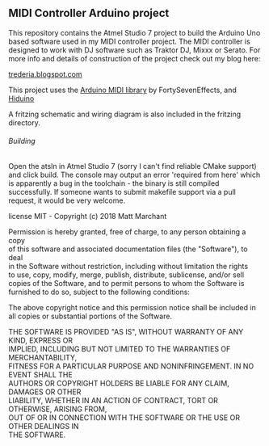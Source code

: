 MIDI Controller Arduino project
-------------------------------

This repository contains the Atmel Studio 7 project to build
the Arduino Uno based software used in my MIDI controller
project. The MIDI controller is designed to work with DJ
software such as Traktor DJ, Mixxx or Serato. For more info
and details of construction of the project check out my blog
here:

[trederia.blogspot.com](https://trederia.blogspot.com/2018/08/building-custom-midi-controller-part-1.html)

This project uses the [Arduino MIDI library](https://github.com/FortySevenEffects/arduino_midi_library)
by FortySevenEffects, and [Hiduino](https://github.com/ddiakopoulos/hiduino)

A fritzing schematic and wiring diagram is also included in the fritzing directory.


###### Building
Open the atsln in Atmel Studio 7 (sorry I can't find reliable CMake support)
and click build. The console may output an error 'required from here' which
is apparently a bug in the toolchain - the binary is still compiled successfully.
If someone wants to submit makefile support via a pull request, it would be
very welcome.

 license    MIT - Copyright (c) 2018 Matt Marchant
 
 Permission is hereby granted, free of charge, to any person obtaining a copy  
 of this software and associated documentation files (the "Software"), to deal  
 in the Software without restriction, including without limitation the rights  
 to use, copy, modify, merge, publish, distribute, sublicense, and/or sell  
 copies of the Software, and to permit persons to whom the Software is  
 furnished to do so, subject to the following conditions:  
 
 The above copyright notice and this permission notice shall be included in  
 all copies or substantial portions of the Software.  
 
 THE SOFTWARE IS PROVIDED "AS IS", WITHOUT WARRANTY OF ANY KIND, EXPRESS OR  
 IMPLIED, INCLUDING BUT NOT LIMITED TO THE WARRANTIES OF MERCHANTABILITY,  
 FITNESS FOR A PARTICULAR PURPOSE AND NONINFRINGEMENT. IN NO EVENT SHALL THE  
 AUTHORS OR COPYRIGHT HOLDERS BE LIABLE FOR ANY CLAIM, DAMAGES OR OTHER  
 LIABILITY, WHETHER IN AN ACTION OF CONTRACT, TORT OR OTHERWISE, ARISING FROM,  
 OUT OF OR IN CONNECTION WITH THE SOFTWARE OR THE USE OR OTHER DEALINGS IN  
 THE SOFTWARE.